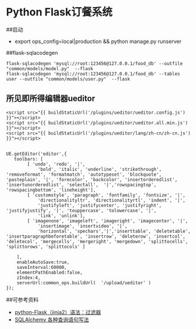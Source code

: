 Python Flask订餐系统
=====================
##启动
* export ops_config=local|production && python manage.py runserver

##flask-sqlacodegen

    flask-sqlacodegen 'mysql://root:123456@127.0.0.1/food_db' --outfile "common/models/model.py"  --flask
    flask-sqlacodegen 'mysql://root:123456@127.0.0.1/food_db' --tables user --outfile "common/models/user.py"  --flask

## 所见即所得编辑器ueditor

    <script src="{{ buildStaticUrl('/plugins/ueditor/ueditor.config.js') }}"></script>
    <script src="{{ buildStaticUrl('/plugins/ueditor/ueditor.all.min.js') }}"></script>
    <script src="{{ buildStaticUrl('/plugins/ueditor/lang/zh-cn/zh-cn.js') }}"></script>


    UE.getEditor('editor',{
       toolbars: [
            [ 'undo', 'redo', '|',
                'bold', 'italic', 'underline', 'strikethrough', 'removeformat', 'formatmatch', 'autotypeset', 'blockquote', 'pasteplain', '|', 'forecolor', 'backcolor', 'insertorderedlist', 'insertunorderedlist', 'selectall',  '|','rowspacingtop', 'rowspacingbottom', 'lineheight'],
            [ 'customstyle', 'paragraph', 'fontfamily', 'fontsize', '|',
                'directionalityltr', 'directionalityrtl', 'indent', '|',
                'justifyleft', 'justifycenter', 'justifyright', 'justifyjustify', '|', 'touppercase', 'tolowercase', '|',
                'link', 'unlink'],
            [ 'imagenone', 'imageleft', 'imageright', 'imagecenter', '|',
                'insertimage', 'insertvideo', '|',
                'horizontal', 'spechars','|','inserttable', 'deletetable', 'insertparagraphbeforetable', 'insertrow', 'deleterow', 'insertcol', 'deletecol', 'mergecells', 'mergeright', 'mergedown', 'splittocells', 'splittorows', 'splittocols' ]

        ],
        enableAutoSave:true,
        saveInterval:60000,
        elementPathEnabled:false,
        zIndex:4,
        serverUrl:common_ops.buildUrl(  '/upload/ueditor' )
    });



##可参考资料
* [python-Flask（jinja2）语法：过滤器](https://www.jianshu.com/p/3127ac233518)
* [SQLAlchemy 各种查询语句写法](https://wxnacy.com/2017/08/14/python-2017-08-14-sqlalchemy-filter/)
